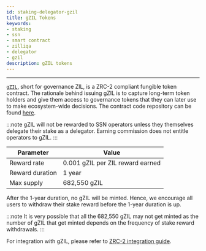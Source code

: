 ```yaml
---
id: staking-delegator-gzil
title: gZIL Tokens
keywords: 
- staking
- ssn
- smart contract
- zilliqa	
- delegator
- gzil
description: gZIL tokens
---
```

---

[`gZIL`](https://github.com/Zilliqa/ZIP/blob/master/zips/zip-11.md#governance-tokens-aka-gzil), short for governance ZIL, is a ZRC-2 compliant fungible token contract. The rationale behind issuing gZIL is to capture long-term token holders and give them access to governance tokens that they can later use to make ecosystem-wide decisions. The contract code repository can be found [here](https://github.com/Zilliqa/staking-contract).

:::note
gZIL will not be rewarded to SSN operators unless they themselves delegate their stake as a delegator. Earning commission does not entitle operators to gZIL.
:::

| Parameter         | Value                             |
| ----------------- | --------------------------------- | 
| Reward rate       | 0.001 gZIL per ZIL reward earned  |
| Reward duration   | 1 year                            | 
| Max supply        | 682,550 gZIL                      |

After the 1-year duration, no gZIL will be minted. Hence, we encourage all users to withdraw their stake reward before the 1-year duration is up.

:::note
It is very possible that all the 682,550 gZIL may not get minted as the number of gZIL that get minted depends on the frequency of stake reward withdrawals.
:::

For integration with gZIL, please refer to [ZRC-2 integration guide](../../../dev/dev-keys-zrc2-wallet-support).